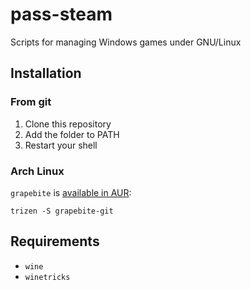 # pass-steam

Scripts for managing Windows games under GNU/Linux

## Installation

### From git

1. Clone this repository
2. Add the folder to PATH
3. Restart your shell

### Arch Linux

`grapebite` is [available in AUR](https://aur.archlinux.org/packages/grapebite-git):

```
trizen -S grapebite-git
```

## Requirements

- `wine`
- `winetricks`
